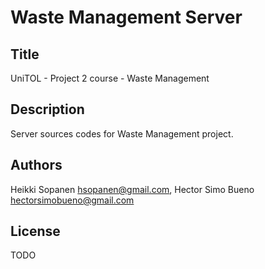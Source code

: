 Waste Management Server
=======================
Title
-----
UniTOL - Project 2 course - Waste Management

Description
-----------
Server sources codes for Waste Management project.

Authors
-------
Heikki Sopanen <hsopanen@gmail.com>,
Hector Simo Bueno <hectorsimobueno@gmail.com>

License
-------
TODO
